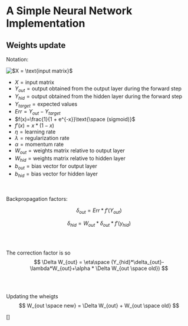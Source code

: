 # A Simple Neural Network Implementation

## Weights update

Notation:

<img src="https://latex.codecogs.com/svg.latex?$X&space;=&space;\text{input&space;matrix}$" title="$X = \text{input matrix}$"/>

* $X = \text{input matrix}$
* $Y_{out} = \text{output obtained from the output layer during the forward step}$
* $Y_{hid} = \text{output obtained from the hidden layer during the forward step}$
* $Y_{target} = \text{expected values}$
* $Err = Y_{out} - Y_{target}$
* $f(x)=\frac{1}{1 + e^{-x}}\text{\space (sigmoid)}$
* $f'(x)=x*(1-x)$
* $\eta=\text{learning rate}$
* $\lambda=\text{regularization rate}$
* $\alpha=\text{momentum rate}$
* $W_{out}=\text{weights matrix relative to output layer}$
* $W_{hid}=\text{weights matrix relative to hidden layer}$
* $b_{out} = \text{bias vector for output layer}$
* $b_{hid} = \text{bias vector for hidden layer}$

\
\
Backpropagation factors:

$$\delta_{out} = Err * f'(Y_{out})$$

$$\delta_{hid} = W_{out}*\delta_{out}*f'(y_{hid})$$
\
\
\
The correction factor is so
$$
\Delta W_{out} = \eta\space (Y_{hid}*\delta_{out}-\lambda*W_{out}+\alpha * \Delta W_{out \space old})
$$
\
\
\
Updating the wheigts
$$
W_{out \space new} = \Delta W_{out} + W_{out \space old}
$$

[]